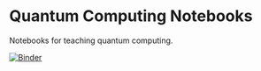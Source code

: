 # Quantum Computing Notebooks

Notebooks for teaching quantum computing.

[![Binder](https://mybinder.org/badge_logo.svg)](https://mybinder.org/v2/gh/atumath/quantum-binder/main?urlpath=git-pull%3Frepo%3Dhttps%253A%252F%252Fgithub.com%252Fianmcloughlin%252Fquantum-notebooks%26urlpath%3Dlab%252Ftree%252Fquantum-notebooks%252F%26branch%3Dmain)